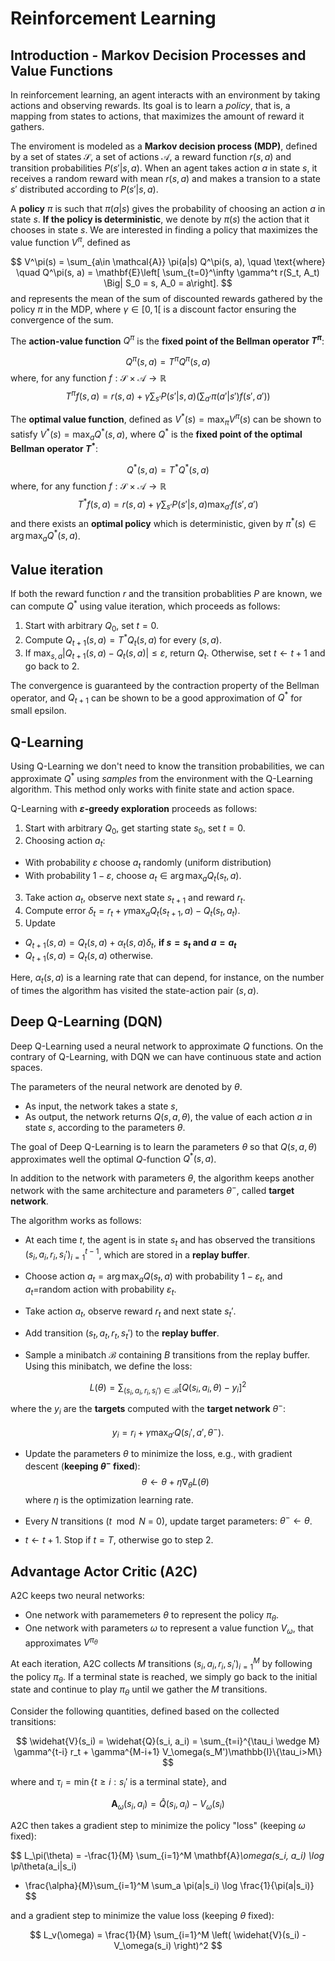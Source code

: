 # Reinforcement Learning
## Introduction - Markov Decision Processes and Value Functions

In reinforcement learning, an agent interacts with an environment by taking actions and observing rewards. Its goal is to learn a *policy*, that is, a mapping from states to actions, that maximizes the amount of reward it gathers.

The enviroment is modeled as a __Markov decision process (MDP)__, defined by a set of states $\mathcal{S}$, a set of actions $\mathcal{A}$, a reward function $r(s, a)$ and transition probabilities $P(s'|s,a)$. When an agent takes action $a$ in state $s$, it receives a random reward with mean $r(s,a)$ and makes a transion to a state $s'$ distributed according to $P(s'|s,a)$.

A __policy__ $\pi$ is such that $\pi(a|s)$ gives the probability of choosing an action $a$ in state $s$. __If the policy is deterministic__, we denote by $\pi(s)$ the action that it chooses in state $s$. We are interested in finding a policy that maximizes the value function $V^\pi$, defined as 

$$
V^\pi(s) = \sum_{a\in \mathcal{A}} \pi(a|s) Q^\pi(s, a), 
\quad \text{where} \quad 
Q^\pi(s, a) = \mathbf{E}\left[ \sum_{t=0}^\infty \gamma^t r(S_t, A_t)  \Big| S_0 = s, A_0 = a\right].
$$
and represents the mean of the sum of discounted rewards gathered by the policy $\pi$ in the MDP, where $\gamma \in [0, 1[$ is a discount factor ensuring the convergence of the sum. 

The __action-value function__ $Q^\pi$ is the __fixed point of the Bellman operator $T^\pi$__:

$$ 
Q^\pi(s, a) = T^\pi Q^\pi(s, a)
$$
where, for any function $f: \mathcal{S}\times\mathcal{A} \to \mathbb{R}$
$$
T^\pi f(s, a) =  r(s, a) + \gamma \sum_{s'} P(s'|s,a) \left(\sum_{a'}\pi(a'|s')f(s',a')\right) 
$$


The __optimal value function__, defined as $V^*(s) = \max_\pi V^\pi(s)$ can be shown to satisfy $V^*(s) = \max_a Q^*(s, a)$, where $Q^*$ is the __fixed point of the optimal Bellman operator $T^*$__: 

$$ 
Q^*(s, a) = T^* Q^*(s, a)
$$
where, for any function $f: \mathcal{S}\times\mathcal{A} \to \mathbb{R}$
$$
T^* f(s, a) =  r(s, a) + \gamma \sum_{s'} P(s'|s,a) \max_{a'} f(s', a')
$$
and there exists an __optimal policy__ which is deterministic, given by $\pi^*(s) \in \arg\max_a Q^*(s, a)$.


## Value iteration

If both the reward function $r$ and the transition probablities $P$ are known, we can compute $Q^*$ using value iteration, which proceeds as follows:

1. Start with arbitrary $Q_0$, set $t=0$.
2. Compute $Q_{t+1}(s, a) = T^*Q_t(s,a)$ for every $(s, a)$.
3. If $\max_{s,a} | Q_{t+1}(s, a) -  Q_t(s,a)| \leq \varepsilon$, return $Q_{t}$. Otherwise, set $t \gets t+1$ and go back to 2. 

The convergence is guaranteed by the contraction property of the Bellman operator, and $Q_{t+1}$ can be shown to be a good approximation of $Q^*$ for small epsilon. 


## Q-Learning

Using Q-Learning we don't need to know the transition probabilities, we can approximate $Q^*$ using *samples* from the environment with the Q-Learning algorithm. This method only works with finite state and action space.

Q-Learning with __$\varepsilon$-greedy exploration__ proceeds as follows:

1. Start with arbitrary $Q_0$, get starting state $s_0$, set $t=0$.
2. Choosing action $a_t$: 
  * With probability $\varepsilon$ choose $a_t$ randomly (uniform distribution)  
  * With probability $1-\varepsilon$, choose $a_t \in \arg\max_a Q_t(s_t, a)$.
3. Take action $a_t$, observe next state $s_{t+1}$ and reward $r_t$.
4. Compute error $\delta_t = r_t + \gamma \max_a Q_t(s_{t+1}, a) - Q_t(s_t, a_t)$.
5. Update 
  * $Q_{t+1}(s, a) = Q_t(s, a) + \alpha_t(s,a) \delta_t$,  __if $s=s_t$ and $a=a_t$__
  * $Q_{t+1}(s, a) = Q_{t}(s, a)$ otherwise.

Here, $\alpha_t(s,a)$ is a learning rate that can depend, for instance, on the number of times the algorithm has visited the state-action pair $(s, a)$. 

## Deep Q-Learning (DQN)

Deep Q-Learning used a neural network to approximate $Q$ functions. On the contrary of Q-Learning, with DQN we can have continuous state and action spaces.

The parameters of the neural network are denoted by $\theta$. 
*   As input, the network takes a state $s$,
*   As output, the network returns $Q(s, a, \theta)$, the value of each action $a$ in state $s$, according to the parameters $\theta$.


The goal of Deep Q-Learning is to learn the parameters $\theta$ so that $Q(s, a, \theta)$ approximates well the optimal $Q$-function $Q^*(s, a)$. 

In addition to the network with parameters $\theta$, the algorithm keeps another network with the same architecture and parameters $\theta^-$, called **target network**.

The algorithm works as follows:

*  At each time $t$, the agent is in state $s_t$ and has observed the transitions $(s_i, a_i, r_i, s_i')_{i=1}^{t-1}$, which are stored in a **replay buffer**.

*  Choose action $a_t = \arg\max_a Q(s_t, a)$ with probability $1-\varepsilon_t$, and $a_t$=random action with probability $\varepsilon_t$. 

* Take action $a_t$, observe reward $r_t$ and next state $s_t'$.

* Add transition $(s_t, a_t, r_t, s_t')$ to the **replay buffer**.

*  Sample a minibatch $\mathcal{B}$ containing $B$ transitions from the replay buffer. Using this minibatch, we define the loss:

$$
L(\theta) = \sum_{(s_i, a_i, r_i, s_i') \in \mathcal{B}}
\left[
Q(s_i, a_i, \theta) -  y_i
\right]^2
$$
where the $y_i$ are the **targets** computed with the **target network** $\theta^-$:

$$
y_i = r_i + \gamma \max_{a'} Q(s_i', a', \theta^-).
$$

* Update the parameters $\theta$ to minimize the loss, e.g., with gradient descent (**keeping $\theta^-$ fixed**): 
$$
\theta \gets \theta + \eta \nabla_\theta L(\theta)
$$
where $\eta$ is the optimization learning rate. 

* Every $N$ transitions ($t\mod N$ = 0), update target parameters: $\theta^- \gets \theta$.

* $t \gets t+1$. Stop if $t = T$, otherwise go to step 2.

## Advantage Actor Critic (A2C)

A2C keeps two neural networks:
*   One network with paramemeters $\theta$ to represent the policy $\pi_\theta$.
*   One network with parameters $\omega$ to represent a value function $V_\omega$, that approximates $V^{\pi_\theta}$


At each iteration, A2C collects $M$ transitions $(s_i, a_i, r_i, s_i')_{i=1}^M$ by following the policy $\pi_\theta$. If a terminal state is reached, we simply go back to the initial state and continue to play $\pi_\theta$ until we gather the $M$ transitions.

Consider the following quantities, defined based on the collected transitions:

$$
\widehat{V}(s_i) = \widehat{Q}(s_i, a_i) = \sum_{t=i}^{\tau_i \wedge M} \gamma^{t-i} r_t + \gamma^{M-i+1} V_\omega(s_M')\mathbb{I}\{\tau_i>M\}
$$

where and $\tau_i = \min\{t\geq i: s_i' \text{ is a terminal state}\}$, and 

$$
\mathbf{A}_\omega(s_i, a_i) = \widehat{Q}(s_i, a_i) -  V_\omega(s_i)  
$$


A2C then takes a gradient step to minimize the policy "loss" (keeping $\omega$ fixed):

$$
L_\pi(\theta) =
-\frac{1}{M} \sum_{i=1}^M \mathbf{A}_\omega(s_i, a_i) \log \pi_\theta(a_i|s_i)
- \frac{\alpha}{M}\sum_{i=1}^M \sum_a  \pi(a|s_i) \log \frac{1}{\pi(a|s_i)}
$$

and a gradient step to minimize the value loss (keeping $\theta$ fixed):

$$
L_v(\omega) = \frac{1}{M} \sum_{i=1}^M \left( \widehat{V}(s_i) - V_\omega(s_i)   \right)^2
$$